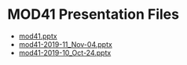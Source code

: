 <!--
This is a machine generated file, and should not be edited, as it will be overwritten with future updates.
-->

# MOD41 Presentation Files

- [mod41.pptx](http://cdn.tailwindtraders.com/assets/mod/mod41/mod41.pptx)
- [mod41-2019-11_Nov-04.pptx](http://cdn.tailwindtraders.com/assets/mod/mod41/mod41-2019-11_Nov-04.pptx)
- [mod41-2019-10_Oct-24.pptx](http://cdn.tailwindtraders.com/assets/mod/mod41/mod41-2019-10_Oct-24.pptx)


